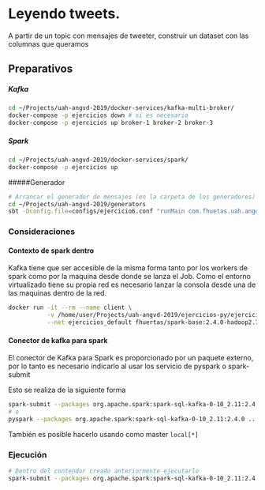 # Leyendo tweets.

A partir de un topic con mensajes de tweeter, construir un dataset con las columnas que queramos

## Preparativos

##### Kafka
```bash
cd ~/Projects/uah-angvd-2019/docker-services/kafka-multi-broker/
docker-compose -p ejercicios down # si es necesario
docker-compose -p ejercicios up broker-1 broker-2 broker-3
```

##### Spark

```bash
cd ~/Projects/uah-angvd-2019/docker-services/spark/
docker-compose -p ejercicios up
```

#####Generador
```bash
# Arrancar el generador de mensajes (en la carpeta de los generadores)
cd ~/Projects/uah-angvd-2019/generators
sbt -Dconfig.file=configs/ejercicio6.conf "runMain com.fhuetas.uah.angdv.gen.runner.BootTweets"
```

### Consideraciones

#### Contexto de spark dentro

Kafka tiene que ser accesible de la misma forma tanto por los workers de spark como por
la maquina desde donde se lanza el Job. Como el entorno virtualizado tiene su propia red es necesario
lanzar la consola desde una de las maquinas dentro de la red.

```bash
docker run -it --rm --name client \
           -v /home/user/Projects/uah-angvd-2019/ejercicios-py/ejercicios/:/ejercicios \
           --net ejercicios_default fhuertas/spark-base:2.4.0-hadoop2.7 bash
```

#### Conector de kafka para spark

El conector de Kafka para Spark es proporcionado por un paquete externo,
por lo tanto es necesario indicarlo al usar los servicio de pyspark o spark-submit

Esto se realiza de la siguiente forma

```bash
spark-submit --packages org.apache.spark:spark-sql-kafka-0-10_2.11:2.4.0 ....
# o
pyspark --packages org.apache.spark:spark-sql-kafka-0-10_2.11:2.4.0 ....
```

También es posible hacerlo usando como master `local[*]`

### Ejecución

```bash
# Dentro del contendor creado anteriormente ejecutarlo
spark-submit --packages org.apache.spark:spark-sql-kafka-0-10_2.11:2.4.0 ejercicio6/solution.py
```
